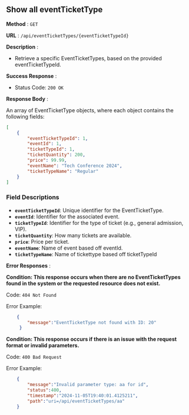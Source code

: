 ## Show all eventTicketType

**Method** : `GET`

**URL** : `/api/eventTicketTypes/{eventTicketTypeId}`

**Description** : 

- Retrieve a specific EventTicketTypes, based on the provided eventTicketTypeId.

**Success Response** :

- Status Code: `200 OK`

**Response Body** : 

An array of EventTicketType objects, where each object contains the following fields:

```json
[
    {
        "eventTicketTypeId": 1,
        "eventId": 1,
        "ticketTypeId": 1,
        "ticketQuantity": 200,
        "price": 99.99,
        "eventName": "Tech Conference 2024",
        "ticketTypeName": "Regular"
    }
]
```
### Field Descriptions
- **`eventTicketTypeId`**: Unique identifier for the EventTicketType.
- **`eventId`**: Identifier for the associated event.
- **`ticketTypeId`**: Identifier for the type of ticket (e.g., general admission, VIP).
- **`ticketQuantity`**: How many tickets are available.
- **`price`**: Price per ticket.
- **`eventName`**: Name of event based off eventId.
- **`ticketTypeName`**: Name of tickettype based off ticketTypeId

**Error Responses** :

**Condition: This response occurs when there are no EventTicketTypes found in the system or the requested resource does not exist.**

Code: `404 Not Found`

Error Example:

```json
    {
        "message":"EventTicketType not found with ID: 20"
     }
```

**Condition: This response occurs if there is an issue with the request format or invalid parameters.**

Code: `400 Bad Request`

Error Example: 

```json
    {
        "message":"Invalid parameter type: aa for id",
        "status":400,
        "timestamp":"2024-11-05T19:40:01.4125211",
        "path":"uri=/api/eventTicketTypes/aa"
    }
```
